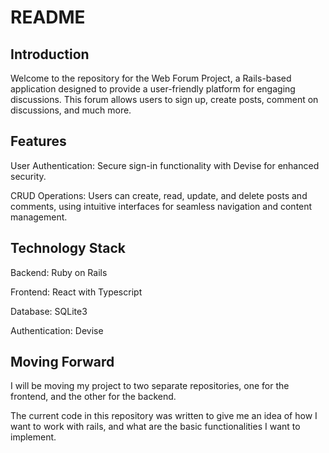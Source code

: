 # README

## Introduction

Welcome to the repository for the Web Forum Project, a Rails-based application designed to provide a user-friendly platform for engaging discussions. This forum allows users to sign up, create posts, comment on discussions, and much more.

## Features

User Authentication: Secure sign-in functionality with Devise for enhanced security.

CRUD Operations: Users can create, read, update, and delete posts and comments, using intuitive interfaces for seamless navigation and content management.

## Technology Stack

Backend: Ruby on Rails

Frontend: React with Typescript

Database: SQLite3

Authentication: Devise

## Moving Forward

I will be moving my project to two separate repositories, one for the frontend, and the other for the backend.

The current code in this repository was written to give me an idea of how I want to work with rails, and what are the basic functionalities I want to implement.
